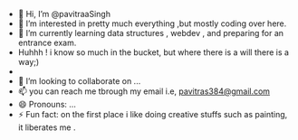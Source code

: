 - 👋 Hi, I’m @pavitraaSingh
- 👀 I’m interested in pretty much everything ,but mostly coding over here.  
- 🌱 I’m currently learning data structures , webdev , and preparing for an entrance exam.
-  Huhhh ! i know so much in the bucket, but where there is a will there is a way;)
-  
- 💞️ I’m looking to collaborate on ...
- 📫 you can reach me tbrough my email i.e, pavitras384@gmail.com 
- 😄 Pronouns: ...
- ⚡ Fun fact: on the first place i like doing creative stuffs such as painting, it liberates me .  

<!---
pavitraaSingh/pavitraaSingh is a ✨ special ✨ repository because its `README.md` (this file) appears on your GitHub profile.
You can click the Preview link to take a look at your changes.
--->

